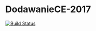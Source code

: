 # DodawanieCE-2017

[![Build Status](https://travis-ci.org/MikolajBalcerek/DodawanieCE-2017.svg?branch=master)](https://travis-ci.org/MikolajBalcerek/DodawanieCE-2017)